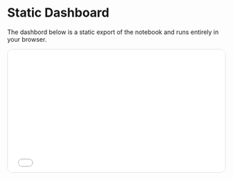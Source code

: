 # Static Dashboard

The dashbord below is a static export of the notebook and runs entirely in your browser.

<div style="position:relative;padding-top:56.25%;height:0;overflow:hidden;border:1px solid #ddd;border-radius:12px;">
  <iframe
    src="_static/dashboard_static.html"
    title="Static Dashboard"
    style="position:absolute;top:0;left:0;width:100%;height:100%;border:0;"
    loading="lazy"
    allowfullscreen
  ></iframe>
</div>